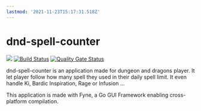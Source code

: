 ```yaml
---
lastmod: '2021-11-23T15:17:31.518Z'
---
```

# dnd-spell-counter

 <a href="https://goreportcard.com/report/github.com/mjehanno/dnd-spell-counter"><img src="https://goreportcard.com/badge/github.com/mjehanno/dnd-spell-counter"/></a>
 [![Build Status](https://drone.mathob-jehanno.com/api/badges/mJehanno/dnd-spell-counter/status.svg?ref=refs/heads/main)](https://drone.mathob-jehanno.com/mJehanno/dnd-spell-counter)
 [![Quality Gate Status](https://sonar.mathob-jehanno.com/api/project_badges/measure?project=mJehanno%3Adnd-spell-counter&metric=alert_status)](https://sonar.mathob-jehanno.com/dashboard?id=mJehanno%3Adnd-spell-counter)


dnd-spell-counter is an application made for dungeon and dragons player. It let player follow how many spell they used in their daily spell limit. It even handle Ki, Bardic Inspiration, Rage or Infusion ...

This application is made with Fyne, a Go GUI Framework enabling cross-platform compilation. 
